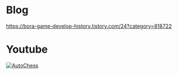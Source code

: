 # Blog
https://bora-game-develop-history.tistory.com/24?category=818722

# Youtube
[![AutoChess](http://img.youtube.com/vi/pxpj2uFoUe0/0.jpg)](https://youtu.be/pxpj2uFoUe0?t=0s) 
